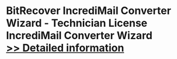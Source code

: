 # BitRecover IncrediMail Converter Wizard - Technician License<br />IncrediMail Converter Wizard<br />[>> Detailed information](https://secure.shareit.com/shareit/product.html?productid=300900427&affiliateid=200057808)